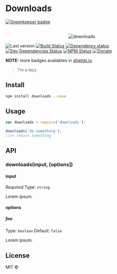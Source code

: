 # Downloads

[![Greenkeeper badge](https://badges.greenkeeper.io/Kikobeats/test_project.svg)](https://greenkeeper.io/)

<p align="center">
  <br>
  <img src="https://i.imgur.com/Mh13XWB.gif" alt="downloads">
  <br>
</p>

![Last version](https://img.shields.io/github/tag/someone/downloads.svg?style=flat-square)
[![Build Status](http://img.shields.io/travis/someone/downloads/master.svg?style=flat-square)](https://travis-ci.org/someone/downloads)
[![Dependency status](http://img.shields.io/david/someone/downloads.svg?style=flat-square)](https://david-dm.org/someone/downloads)
[![Dev Dependencies Status](http://img.shields.io/david/dev/someone/downloads.svg?style=flat-square)](https://david-dm.org/someone/downloads#info=devDependencies)
[![NPM Status](http://img.shields.io/npm/dm/downloads.svg?style=flat-square)](https://www.npmjs.org/package/downloads)
[![Donate](https://img.shields.io/badge/donate-paypal-blue.svg?style=flat-square)](https://paypal.me/someone)

**NOTE:** more badges availables in [shields.io](http://shields.io/)

> I'm a lazy

## Install

```bash
npm install downloads --save
```
## Usage

```js
var downloads = require('downloads');

downloads('do something');
//=> return something
```

## API

### downloads(input, [options])

#### input

*Required*
Type: `string`

Lorem ipsum.

#### options

##### foo

Type: `boolean`
Default: `false`

Lorem ipsum.

## License

MIT © []()
